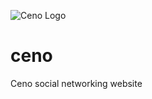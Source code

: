 ![Ceno Logo](http://s9.picofile.com/file/8340139492/687474703a2f2f73392e7069636f66696c652e636f6d2f66696c652f383334303131373634322f6c6f676f5f33642e706e67.png)
# ceno 
Ceno social networking website
